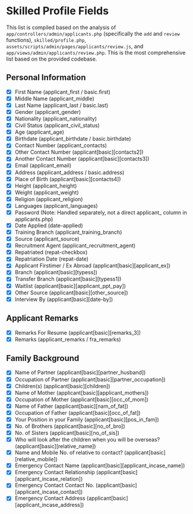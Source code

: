 # Skilled Profile Fields

This list is compiled based on the analysis of `app/controllers/admin/applicants.php` (specifically the `add` and `review` functions), `skilled/profile.php`, `assets/scripts/admin/pages/applicants/review.js`, and `app/views/admin/applicants/review.php`. This is the most comprehensive list based on the provided codebase.

## Personal Information
- [x] First Name (applicant_first / basic.first)
- [x] Middle Name (applicant_middle)
- [x] Last Name (applicant_last / basic.last)
- [x] Gender (applicant_gender)
- [x] Nationality (applicant_nationality)
- [x] Civil Status (applicant_civil_status)
- [x] Age (applicant_age)
- [x] Birthdate (applicant_birthdate / basic.birthdate)
- [x] Contact Number (applicant_contacts)
- [x] Other Contact Number (applicant[basic][contacts2])
- [x] Another Contact Number (applicant[basic][contacts3])
- [x] Email (applicant_email)
- [x] Address (applicant_address / basic.address)
- [x] Place of Birth (applicant[basic][contacts4])
- [x] Height (applicant_height)
- [x] Weight (applicant_weight)
- [x] Religion (applicant_religion)
- [x] Languages (applicant_languages)
- [x] Password (Note: Handled separately, not a direct applicant_ column in applicants.php)
- [x] Date Applied (date-applied)
- [x] Training Branch (applicant_training_branch)
- [x] Source (applicant_source)
- [x] Recruitment Agent (applicant_recruitment_agent)
- [x] Repatriated (repat-checkbox)
- [x] Repatriation Date (repat-date)
- [x] Applicant Firstimer / Ex Abroad (applicant[basic][applicant_ex])
- [x] Branch (applicant[basic][typess])
- [x] Transfer Branch (applicant[basic][typess1])
- [x] Waitlist (applicant[basic][applicant_ppt_pay])
- [x] Other Source (applicant[basic][other_source])
- [x] Interview By (applicant[basic][date-by])

## Applicant Remarks
- [x] Remarks For Resume (applicant[basic][remarks_3])
- [x] Remarks (applicant_remarks / fra_remarks)

## Family Background
- [x] Name of Partner (applicant[basic][partner_husband])
- [x] Occupation of Partner (applicant[basic][partner_occupation])
- [x] Children(s) (applicant[basic][children])
- [x] Name of Mother (applicant[basic][applicant_mothers])
- [x] Occupation of Mother (applicant[basic][occ_of_mom])
- [x] Name of Father (applicant[basic][nam_of_fat])
- [x] Occupation of Father (applicant[basic][occ_of_fat])
- [x] Your Position in your Family (applicant[basic][pos_in_fam])
- [x] No. of Brothers (applicant[basic][no_of_bro])
- [x] No. of Sisters (applicant[basic][no_of_sis])
- [x] Who will look after the children when you will be overseas? (applicant[basic][relative_name])
- [x] Name and Mobile No. of relative to contact? (applicant[basic][relative_mobile])
- [x] Emergency Contact Name (applicant[basic][applicant_incase_name])
- [x] Emergency Contact Relationship (applicant[basic][applicant_incase_relation])
- [x] Emergency Contact Contact No. (applicant[basic][applicant_incase_contact])
- [x] Emergency Contact Address (applicant[basic][applicant_incase_address])